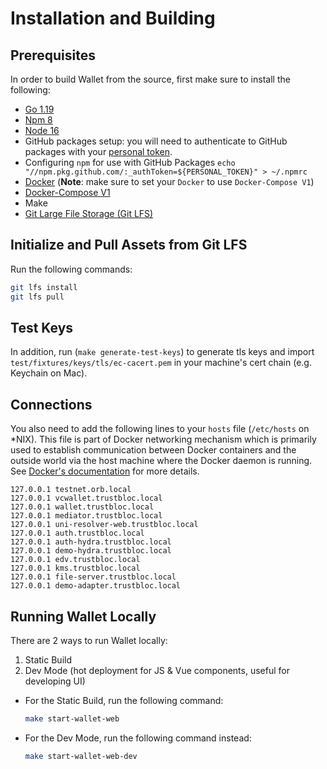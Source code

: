 # Installation and Building

## Prerequisites

In order to build Wallet from the source, first make sure to install the following:

- [Go 1.19](https://go.dev/doc/install)
- [Npm 8](https://docs.npmjs.com/cli/v8/configuring-npm/install)
- [Node 16](https://nodejs.org/)
- GitHub packages setup: you will need to authenticate to GitHub packages with your [personal token](https://help.github.com/en/github/authenticating-to-github/creating-a-personal-access-token-for-the-command-line#creating-a-token).
- Configuring `npm` for use with GitHub Packages `echo "//npm.pkg.github.com/:_authToken=${PERSONAL_TOKEN}" > ~/.npmrc`
- [Docker](https://docs.docker.com/get-docker/) (**Note**: make sure to set your `Docker` to use `Docker-Compose V1`)
- [Docker-Compose V1](https://docs.docker.com/compose/install/)
- Make
- [Git Large File Storage (Git LFS)](https://git-lfs.github.com/)

## Initialize and Pull Assets from Git LFS

Run the following commands:

```bash
git lfs install
git lfs pull
```

## Test Keys

In addition, run (`make generate-test-keys`) to generate tls keys and import `test/fixtures/keys/tls/ec-cacert.pem` in your machine's cert chain (e.g. Keychain on Mac).

## Connections

You also need to add the following lines to your `hosts` file (`/etc/hosts` on \*NIX). This file is part of Docker networking mechanism which is primarily used to establish communication between Docker containers and the outside world via the host machine where the Docker daemon is running. See [Docker's documentation](https://docs.docker.com/config/containers/container-networking/) for more details.

```
127.0.0.1 testnet.orb.local
127.0.0.1 vcwallet.trustbloc.local
127.0.0.1 wallet.trustbloc.local
127.0.0.1 mediator.trustbloc.local
127.0.0.1 uni-resolver-web.trustbloc.local
127.0.0.1 auth.trustbloc.local
127.0.0.1 auth-hydra.trustbloc.local
127.0.0.1 demo-hydra.trustbloc.local
127.0.0.1 edv.trustbloc.local
127.0.0.1 kms.trustbloc.local
127.0.0.1 file-server.trustbloc.local
127.0.0.1 demo-adapter.trustbloc.local
```

## Running Wallet Locally

There are 2 ways to run Wallet locally:

1. Static Build
2. Dev Mode (hot deployment for JS & Vue components, useful for developing UI)

- For the Static Build, run the following command:

  ```bash
  make start-wallet-web
  ```

- For the Dev Mode, run the following command instead:
  ```bash
  make start-wallet-web-dev
  ```
